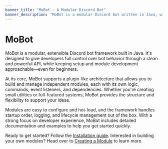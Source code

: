 ```yaml
---
banner_title: "MoBot - A Modular Discord Bot"
banner_description: "MoBot is a modular Discord bot written in Java, with a feature rich API."
---
```


# MoBot

MoBot is a modular, extensible Discord bot framework built in Java. It's designed to give developers full control over bot behavior through a clean and powerful API, while keeping setup and module development approachable—even for beginners.

At its core, MoBot supports a plugin-like architecture that allows you to build and manage independent modules, each with its own logic, commands, event listeners, and dependencies. Whether you're creating small utilities or full-featured systems, MoBot provides the structure and flexibility to support your ideas.

Modules are easy to configure and hot-load, and the framework handles startup order, logging, and lifecycle management out of the box. With a strong focus on developer experience, MoBot includes detailed documentation and examples to help you get started quickly.

Ready to get started? Follow the [Installation guide](/mobot/introduction/installation).
Interested in building your own modules? Head over to [Creating a Module](/mobot/creating-a-module/modules-introduction) to learn more.